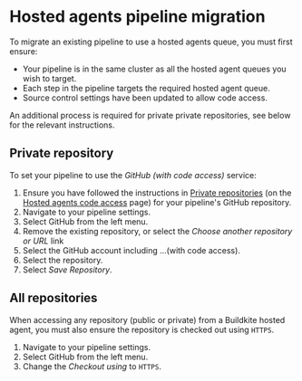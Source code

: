 # Hosted agents pipeline migration

To migrate an existing pipeline to use a hosted agents queue, you must first ensure:

- Your pipeline is in the same cluster as all the hosted agent queues you wish to target.
- Each step in the pipeline targets the required hosted agent queue.
- Source control settings have been updated to allow code access.

An additional process is required for private private repositories, see below for the relevant instructions.

## Private repository

To set your pipeline to use the _GitHub (with code access)_ service:

1. Ensure you have followed the instructions in [Private repositories](/docs/pipelines/hosted-agents/code-access#private-repositories) (on the [Hosted agents code access](/docs/pipelines/hosted-agents/code-access) page) for your pipeline's GitHub repository.
1. Navigate to your pipeline settings.
1. Select GitHub from the left menu.  
1. Remove the existing repository, or select the _Choose another repository or URL_ link
1. Select the GitHub account including ...(with code access).
1. Select the repository.
1. Select _Save Repository_.

## All repositories

When accessing any repository (public or private) from a Buildkite hosted agent, you must also ensure the repository is checked out using `HTTPS`.

1. Navigate to your pipeline settings.
1. Select GitHub from the left menu.  
1. Change the _Checkout using_ to `HTTPS`.
